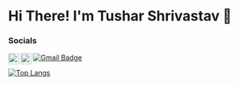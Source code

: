 # Hi There! I'm Tushar Shrivastav :wave:

### Socials
<a href="https://twitter.com/tspython6535">
  <img align="left" alt="Tushar Shrivastav | Twitter" width="22px" src="https://raw.githubusercontent.com/peterthehan/peterthehan/master/assets/twitter.svg" />
</a>
<a href="https://www.linkedin.com/in/tushar-shrivastav-29bb5920b/">
  <img align="left" alt="Tushar's LinkedIn" width="22px" src="https://raw.githubusercontent.com/peterthehan/peterthehan/master/assets/linkedin.svg" />
</a>

[![Gmail Badge](https://img.shields.io/badge/Microsoft_Outlook-0078D4?style=for-the-badge&logo=microsoft-outlook&logoColor=white)](mailto:tspython@hotmail.com)
<br />

<!---![tspython's GitHub Stats](https://github-readme-stats.vercel.app/api?username=tspython&show_icons=true&count_private=true)--->

[![Top Langs](https://github-readme-stats.vercel.app/api/top-langs/?username=tspython&layout=compact&count_private=true&langs_count=10?orgs=qds-team,EPIC-IoT)](https://github.com/anuraghazra/github-readme-stats)
